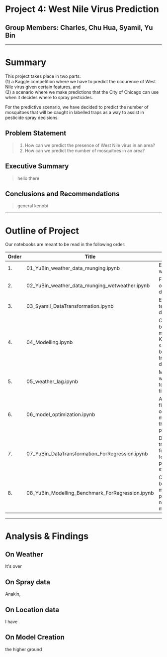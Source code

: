 # Project 4: West Nile Virus Prediction
## Group Members: Charles, Chu Hua, Syamil, Yu Bin

---

# Summary

This project takes place in two parts: <br/>(1) a Kaggle competition where we have to predict the occurence of West Nile virus given certain features, and <br/>(2) a scenario where we make predictions that the City of Chicago can use when it decides where to spray pesticides.<br/>

For the predictive scenario, we have decided to predict the number of mosquitoes that will be caught in labelled traps as a way to assist in pesticide spray decisions.

## Problem Statement
> 1. How can we predict the presence of West Nile virus in an area?
> 2. How can we predict the number of mosquitoes in an area?

## Executive Summary
>hello there

## Conclusions and Recommendations
>general kenobi

---

# Outline of Project
Our notebooks are meant to be read in the following order:

|Order|Title|Description|
|---|---|---|
|1.|01_YuBin_weather_data_munging.ipynb|ETL on weather data|
|2.|02_YuBin_weather_data_munging_wetweather.ipynb|Further ETL on weather data|
|3.|03_Syamil_DataTransformation.ipynb|ETL on train, test and spray data|
|4.|04_Modelling.ipynb|Creating a benchmark model for Kaggle submission based on our transformed data|
|5.|05_weather_lag.ipynb|Mapping weather data to different time/date lags|
|6.|06_model_optimization.ipynb|Attempt to find an optimized model with the best parameters|
|7.|07_YuBin_DataTransformation_ForRegression.ipynb|Data transformation for modelling for our problem statement|
|8.|08_YuBin_Modelling_Benchmark_ForRegression.ipynb|Creating a benchmark model for predict the number of mosquitoes|

---

# Analysis & Findings

## On Weather
It's over
## On Spray data
Anakin,
## On Location data
I have
## On Model Creation
the higher ground